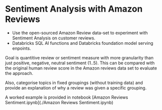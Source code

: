 # Sentiment Analysis with Amazon Reviews

+ Use the open-sourced Amazon Review data-set to experiment with Sentiment Analysis on customer reviews.
+ Databricks SQL AI functions and Databricks foundation model serving enpoints.

Goal is quantitive review or sentiment measure with more granularity than just positive, negative, neutral sentiment (1..5).  This can be compared with the original human review score in the Amazon reviews data set to evaluate the approach.
  
Also, categorise topics in fixed groupings (without training data) and provide an explanation of why a review was given a specific grouping.

A worked example is provided in notebook [Amazon Reviews Sentiment.ipynb](./Amazon Reviews Sentiment.ipynb)

